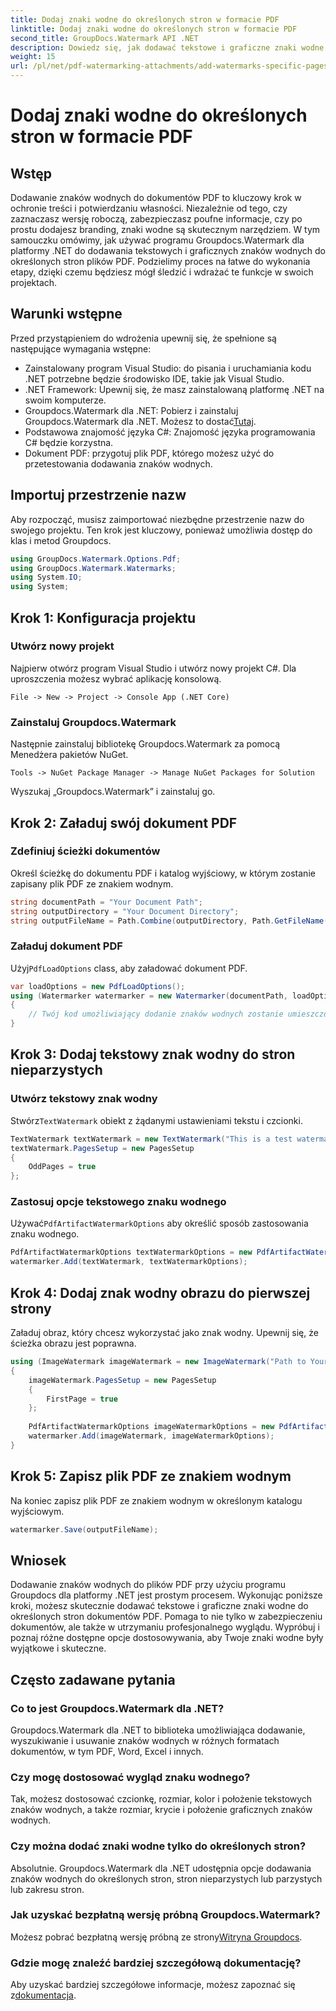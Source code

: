 ```yaml
---
title: Dodaj znaki wodne do określonych stron w formacie PDF
linktitle: Dodaj znaki wodne do określonych stron w formacie PDF
second_title: GroupDocs.Watermark API .NET
description: Dowiedz się, jak dodawać tekstowe i graficzne znaki wodne do określonych stron w plikach PDF przy użyciu narzędzia Groupdocs dla platformy .NET. Postępuj zgodnie z naszym szczegółowym przewodnikiem, aby zabezpieczyć swoje dokumenty.
weight: 15
url: /pl/net/pdf-watermarking-attachments/add-watermarks-specific-pages-pdf/
---
```


# Dodaj znaki wodne do określonych stron w formacie PDF

## Wstęp
Dodawanie znaków wodnych do dokumentów PDF to kluczowy krok w ochronie treści i potwierdzaniu własności. Niezależnie od tego, czy zaznaczasz wersję roboczą, zabezpieczasz poufne informacje, czy po prostu dodajesz branding, znaki wodne są skutecznym narzędziem. W tym samouczku omówimy, jak używać programu Groupdocs.Watermark dla platformy .NET do dodawania tekstowych i graficznych znaków wodnych do określonych stron plików PDF. Podzielimy proces na łatwe do wykonania etapy, dzięki czemu będziesz mógł śledzić i wdrażać te funkcje w swoich projektach.
## Warunki wstępne
Przed przystąpieniem do wdrożenia upewnij się, że spełnione są następujące wymagania wstępne:
- Zainstalowany program Visual Studio: do pisania i uruchamiania kodu .NET potrzebne będzie środowisko IDE, takie jak Visual Studio.
- .NET Framework: Upewnij się, że masz zainstalowaną platformę .NET na swoim komputerze.
-  Groupdocs.Watermark dla .NET: Pobierz i zainstaluj Groupdocs.Watermark dla .NET. Możesz to dostać[Tutaj](https://releases.groupdocs.com/Watermark/net/).
- Podstawowa znajomość języka C#: Znajomość języka programowania C# będzie korzystna.
- Dokument PDF: przygotuj plik PDF, którego możesz użyć do przetestowania dodawania znaków wodnych.
## Importuj przestrzenie nazw
Aby rozpocząć, musisz zaimportować niezbędne przestrzenie nazw do swojego projektu. Ten krok jest kluczowy, ponieważ umożliwia dostęp do klas i metod Groupdocs.
```csharp
using GroupDocs.Watermark.Options.Pdf;
using GroupDocs.Watermark.Watermarks;
using System.IO;
using System;
```
## Krok 1: Konfiguracja projektu
### Utwórz nowy projekt
Najpierw otwórz program Visual Studio i utwórz nowy projekt C#. Dla uproszczenia możesz wybrać aplikację konsolową.
```plaintext
File -> New -> Project -> Console App (.NET Core)
```
### Zainstaluj Groupdocs.Watermark
Następnie zainstaluj bibliotekę Groupdocs.Watermark za pomocą Menedżera pakietów NuGet.
```plaintext
Tools -> NuGet Package Manager -> Manage NuGet Packages for Solution
```
Wyszukaj „Groupdocs.Watermark” i zainstaluj go.
## Krok 2: Załaduj swój dokument PDF
### Zdefiniuj ścieżki dokumentów
Określ ścieżkę do dokumentu PDF i katalog wyjściowy, w którym zostanie zapisany plik PDF ze znakiem wodnym.
```csharp
string documentPath = "Your Document Path";
string outputDirectory = "Your Document Directory";
string outputFileName = Path.Combine(outputDirectory, Path.GetFileName(documentPath));
```
### Załaduj dokument PDF
 Użyj`PdfLoadOptions` class, aby załadować dokument PDF.
```csharp
var loadOptions = new PdfLoadOptions();
using (Watermarker watermarker = new Watermarker(documentPath, loadOptions))
{
    // Twój kod umożliwiający dodanie znaków wodnych zostanie umieszczony tutaj
}
```
## Krok 3: Dodaj tekstowy znak wodny do stron nieparzystych
### Utwórz tekstowy znak wodny
 Stwórz`TextWatermark` obiekt z żądanymi ustawieniami tekstu i czcionki.
```csharp
TextWatermark textWatermark = new TextWatermark("This is a test watermark", new Font("Arial", 8));
textWatermark.PagesSetup = new PagesSetup
{
    OddPages = true
};
```
### Zastosuj opcje tekstowego znaku wodnego
 Używać`PdfArtifactWatermarkOptions` aby określić sposób zastosowania znaku wodnego.
```csharp
PdfArtifactWatermarkOptions textWatermarkOptions = new PdfArtifactWatermarkOptions();
watermarker.Add(textWatermark, textWatermarkOptions);
```
## Krok 4: Dodaj znak wodny obrazu do pierwszej strony
Załaduj obraz, który chcesz wykorzystać jako znak wodny. Upewnij się, że ścieżka obrazu jest poprawna.
```csharp
using (ImageWatermark imageWatermark = new ImageWatermark("Path to Your Image"))
{
    imageWatermark.PagesSetup = new PagesSetup
    {
        FirstPage = true
    };
    
    PdfArtifactWatermarkOptions imageWatermarkOptions = new PdfArtifactWatermarkOptions();
    watermarker.Add(imageWatermark, imageWatermarkOptions);
}
```
## Krok 5: Zapisz plik PDF ze znakiem wodnym
Na koniec zapisz plik PDF ze znakiem wodnym w określonym katalogu wyjściowym.
```csharp
watermarker.Save(outputFileName);
```
## Wniosek
Dodawanie znaków wodnych do plików PDF przy użyciu programu Groupdocs dla platformy .NET jest prostym procesem. Wykonując poniższe kroki, możesz skutecznie dodawać tekstowe i graficzne znaki wodne do określonych stron dokumentów PDF. Pomaga to nie tylko w zabezpieczeniu dokumentów, ale także w utrzymaniu profesjonalnego wyglądu. Wypróbuj i poznaj różne dostępne opcje dostosowywania, aby Twoje znaki wodne były wyjątkowe i skuteczne.
## Często zadawane pytania
### Co to jest Groupdocs.Watermark dla .NET?
Groupdocs.Watermark dla .NET to biblioteka umożliwiająca dodawanie, wyszukiwanie i usuwanie znaków wodnych w różnych formatach dokumentów, w tym PDF, Word, Excel i innych.
### Czy mogę dostosować wygląd znaku wodnego?
Tak, możesz dostosować czcionkę, rozmiar, kolor i położenie tekstowych znaków wodnych, a także rozmiar, krycie i położenie graficznych znaków wodnych.
### Czy można dodać znaki wodne tylko do określonych stron?
Absolutnie. Groupdocs.Watermark dla .NET udostępnia opcje dodawania znaków wodnych do określonych stron, stron nieparzystych lub parzystych lub zakresu stron.
### Jak uzyskać bezpłatną wersję próbną Groupdocs.Watermark?
 Możesz pobrać bezpłatną wersję próbną ze strony[Witryna Groupdocs](https://releases.groupdocs.com/).
### Gdzie mogę znaleźć bardziej szczegółową dokumentację?
 Aby uzyskać bardziej szczegółowe informacje, możesz zapoznać się z[dokumentacja](https://tutorials.groupdocs.com/Watermark/net/).